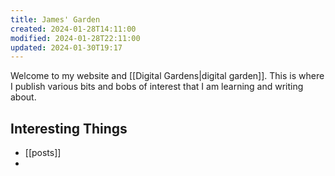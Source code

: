 ```yaml
---
title: James' Garden
created: 2024-01-28T14:11:00
modified: 2024-01-28T22:11:00
updated: 2024-01-30T19:17
---
```

Welcome to my website and [[Digital Gardens|digital garden]]. This is where I publish various bits and bobs of interest that I am learning and writing about. 



## Interesting Things

- [[posts]]
- 